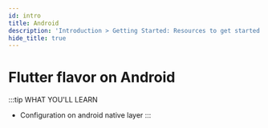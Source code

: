 ```yaml
---
id: intro
title: Android
description: 'Introduction > Getting Started: Resources to get started learning and using Redux'
hide_title: true
---
```


# Flutter flavor on Android
:::tip WHAT YOU'LL LEARN
- Configuration on android native layer 
:::

